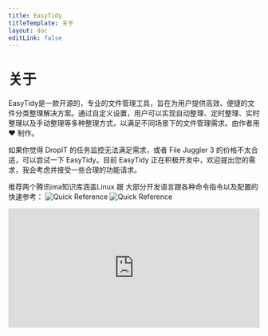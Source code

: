 ```yaml
---
title: EasyTidy
titleTemplate: 关于
layout: doc
editLink: false
---
```


# 关于

EasyTidy是一款开源的，专业的文件管理工具，旨在为用户提供高效、便捷的文件分类整理解决方案。通过自定义设置，用户可以实现自动整理、定时整理、实时整理以及手动整理等多种整理方式，以满足不同场景下的文件管理需求。由作者用 ♥ 制作。

如果你觉得 DropIT 的任务监控无法满足需求，或者 File Juggler 3 的价格不太合适，可以尝试一下 EasyTidy。目前 EasyTidy 正在积极开发中，欢迎提出您的需求，我会考虑并接受一些合理的功能请求。

推荐两个腾讯ima知识库涵盖Linux 跟 大部分开发语言跟各种命令指令以及配置的快速参考：
![Quick Reference](/images/Quick-Reference二维码.png)
![Quick Reference](/images/Linux知识库二维码.png)

<iframe src="https://sponsor.luckyits.top/" style="overflow-x:hidden;overflow-y:hidden; border:0xp none #fff; min-height:240px; width:100%;"  frameborder="0" scrolling="no"></iframe>
